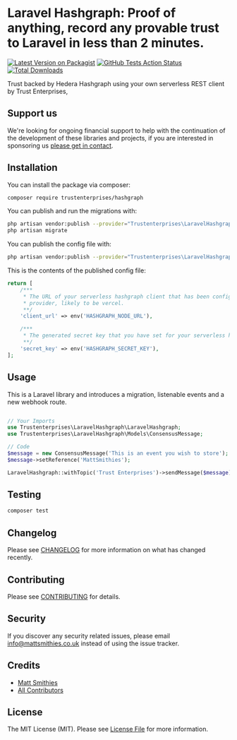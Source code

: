 # Laravel Hashgraph: Proof of anything, record any provable trust to Laravel in less than 2 minutes.

[![Latest Version on Packagist](https://img.shields.io/packagist/v/laravel-hashgraph.svg?style=flat-square)](https://packagist.org/packages//laravel-hashgraph)
[![GitHub Tests Action Status](https://img.shields.io/github/workflow/status/laravel-hashgraph/run-tests?label=tests)](https://github.com//laravel-hashgraph/actions?query=workflow%3Arun-tests+branch%3Amaster)
[![Total Downloads](https://img.shields.io/packagist/dt/laravel-hashgraph.svg?style=flat-square)](https://packagist.org/packages//laravel-hashgraph)

Trust backed by Hedera Hashgraph using your own serverless REST client by Trust Enterprises,  

## Support us

We're looking for ongoing financial support to help with the continuation of the development of these libraries and projects, if you are interested in sponsoring us [please get in contact](https://trust.enterprises/#contact). 

## Installation

You can install the package via composer:

```bash
composer require trustenterprises/hashgraph
```

You can publish and run the migrations with:

```bash
php artisan vendor:publish --provider="Trustenterprises\LaravelHashgraph\LaravelHashgraphServiceProvider" --tag="migrations"
php artisan migrate
```

You can publish the config file with:
```bash
php artisan vendor:publish --provider="Trustenterprises\LaravelHashgraph\LaravelHashgraphServiceProvider" --tag="config"
```

This is the contents of the published config file:

```php
return [
    /***
     * The URL of your serverless hashgraph client that has been configured through the serverless
     * provider, likely to be vercel.
     **/
    'client_url' => env('HASHGRAPH_NODE_URL'),

    /***
     * The generated secret key that you have set for your serverless hashgraph client.
     **/
    'secret_key' => env('HASHGRAPH_SECRET_KEY'),
];
```

## Usage

This is a Laravel library and introduces a migration, listenable events and a new webhook route.

``` php

// Your Imports
use Trustenterprises\LaravelHashgraph\LaravelHashgraph;
use Trustenterprises\LaravelHashgraph\Models\ConsensusMessage;

// Code
$message = new ConsensusMessage('This is an event you wish to store');
$message->setReference('MattSmithies');

LaravelHashgraph::withTopic('Trust Enterprises')->sendMessage($message);
```

## Testing

``` bash
composer test
```

## Changelog

Please see [CHANGELOG](CHANGELOG.md) for more information on what has changed recently.

## Contributing

Please see [CONTRIBUTING](.github/CONTRIBUTING.md) for details.

## Security

If you discover any security related issues, please email info@mattsmithies.co.uk instead of using the issue tracker.

## Credits

- [Matt Smithies](https://github.com/MattSmithies)
- [All Contributors](../../contributors)

## License

The MIT License (MIT). Please see [License File](LICENSE.md) for more information.
